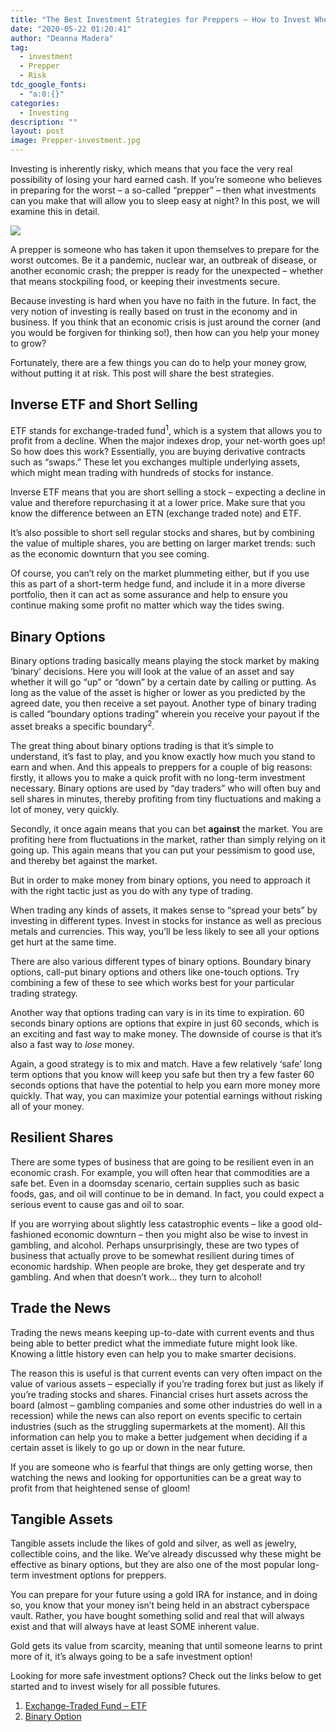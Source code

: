 ```yaml
---
title: "The Best Investment Strategies for Preppers – How to Invest When You Don’t Have Faith in the Future"
date: "2020-05-22 01:20:41"
author: "Deanna Madera"
tag:
  - investment
  - Prepper
  - Risk
tdc_google_fonts:
  - "a:0:{}"
categories:
  - Investing
description: ""
layout: post
image: Prepper-investment.jpg
---
```


Investing is inherently risky, which means that you face the very real possibility of losing your hard earned cash. If you’re someone who believes in preparing for the worst – a so-called “prepper” – then what investments can you make that will allow you to sleep easy at night? In this post, we will examine this in detail.

![](../uploads/2020/05/Prepper-investment-scaled.jpg)

A prepper is someone who has taken it upon themselves to prepare for the worst outcomes. Be it a pandemic, nuclear war, an outbreak of disease, or another economic crash; the prepper is ready for the unexpected – whether that means stockpiling food, or keeping their investments secure.

Because investing is hard when you have no faith in the future. In fact, the very notion of investing is really based on trust in the economy and in business. If you think that an economic crisis is just around the corner (and you would be forgiven for thinking so!), then how can you help your money to grow?

Fortunately, there are a few things you can do to help your money grow, without putting it at risk. This post will share the best strategies.

## Inverse ETF and Short Selling

ETF stands for exchange-traded fund<sup>1</sup>, which is a system that allows you to profit from a decline. When the major indexes drop, your net-worth goes up! So how does this work? Essentially, you are buying derivative contracts such as “swaps.” These let you exchanges multiple underlying assets, which might mean trading with hundreds of stocks for instance.

Inverse ETF means that you are short selling a stock – expecting a decline in value and therefore repurchasing it at a lower price. Make sure that you know the difference between an ETN (exchange traded note) and ETF.

It’s also possible to short sell regular stocks and shares, but by combining the value of multiple shares, you are betting on larger market trends: such as the economic downturn that you see coming.

Of course, you can’t rely on the market plummeting either, but if you use this as part of a short-term hedge fund, and include it in a more diverse portfolio, then it can act as some assurance and help to ensure you continue making some profit no matter which way the tides swing.

## Binary Options

Binary options trading basically means playing the stock market by making ‘binary’ decisions. Here you will look at the value of an asset and say whether it will go “up” or “down” by a certain date by calling or putting. As long as the value of the asset is higher or lower as you predicted by the agreed date, you then receive a set payout. Another type of binary trading is called “boundary options trading” wherein you receive your payout if the asset breaks a specific boundary<sup>2</sup>.

The great thing about binary options trading is that it’s simple to understand, it’s fast to play, and you know exactly how much you stand to earn and when. And this appeals to preppers for a couple of big reasons: firstly, it allows you to make a quick profit with no long-term investment necessary. Binary options are used by “day traders” who will often buy and sell shares in minutes, thereby profiting from tiny fluctuations and making a lot of money, very quickly.

Secondly, it once again means that you can bet **against** the market. You are profiting here from fluctuations in the market, rather than simply relying on it going up. This again means that you can put your pessimism to good use, and thereby bet against the market.

But in order to make money from binary options, you need to approach it with the right tactic just as you do with any type of trading.

When trading any kinds of assets, it makes sense to “spread your bets” by investing in different types. Invest in stocks for instance as well as precious metals and currencies. This way, you’ll be less likely to see all your options get hurt at the same time.

There are also various different types of binary options. Boundary binary options, call-put binary options and others like one-touch options. Try combining a few of these to see which works best for your particular trading strategy.

Another way that options trading can vary is in its time to expiration. 60 seconds binary options are options that expire in just 60 seconds, which is an exciting and fast way to make money. The downside of course is that it’s also a fast way to _lose_ money.

Again, a good strategy is to mix and match. Have a few relatively ‘safe’ long term options that you know will keep you safe but then try a few faster 60 seconds options that have the potential to help you earn more money more quickly. That way, you can maximize your potential earnings without risking all of your money.

## Resilient Shares

There are some types of business that are going to be resilient even in an economic crash. For example, you will often hear that commodities are a safe bet. Even in a doomsday scenario, certain supplies such as basic foods, gas, and oil will continue to be in demand. In fact, you could expect a serious event to cause gas and oil to soar.

If you are worrying about slightly less catastrophic events – like a good old-fashioned economic downturn – then you might also be wise to invest in gambling, and alcohol. Perhaps unsurprisingly, these are two types of business that actually prove to be somewhat resilient during times of economic hardship. When people are broke, they get desperate and try gambling. And when that doesn’t work… they turn to alcohol!

## Trade the News

Trading the news means keeping up-to-date with current events and thus being able to better predict what the immediate future might look like. Knowing a little history even can help you to make smarter decisions.

The reason this is useful is that current events can very often impact on the value of various assets – especially if you’re trading forex but just as likely if you’re trading stocks and shares. Financial crises hurt assets across the board (almost – gambling companies and some other industries do well in a recession) while the news can also report on events specific to certain industries (such as the struggling supermarkets at the moment). All this information can help you to make a better judgement when deciding if a certain asset is likely to go up or down in the near future.

If you are someone who is fearful that things are only getting worse, then watching the news and looking for opportunities can be a great way to profit from that heightened sense of gloom!

## Tangible Assets

Tangible assets include the likes of gold and silver, as well as jewelry, collectible coins, and the like. We’ve already discussed why these might be effective as binary options, but they are also one of the most popular long-term investment options for preppers.

You can prepare for your future using a gold IRA for instance, and in doing so, you know that your money isn’t being held in an abstract cyberspace vault. Rather, you have bought something solid and real that will always exist and that will always have at least SOME inherent value.

Gold gets its value from scarcity, meaning that until someone learns to print more of it, it’s always going to be a safe investment option!

Looking for more safe investment options? Check out the links below to get started and to invest wisely for all possible futures.

1. [Exchange-Traded Fund – ETF](https://www.investopedia.com/terms/e/etf.asp)
2. [Binary Option](https://www.investopedia.com/terms/b/binary-option.asp)
